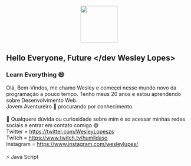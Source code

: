 <div align = "center"> 
  <br>
 <img  width="100" height="100" src = "https://i.postimg.cc/1X74CqV4/giphy.gif" >
</div>

## Hello Everyone, Future </dev Wesley Lopes> 
### Learn Everything 😄

Olá, 
  Bem-Vindos, me chamo Wesley e começei nesse mundo novo da programação a  pouco tempo. Tenho meus 20 anos e estou aprendendo sobre Desenvolvimento Web.
  <br>
Jovem Aventureiro 🤔 procurando por conhecimento.
<br>
<br>
💬 Qualquere dúvida ou curiosidade sobre mim é so acessar minhas redes sociais e entrar em contato comigo 😄
<br>
Twitter = https://twitter.com/WesleyLopeszs
<br>
Twitch = https://www.twitch.tv/humildaso
<br>
Instagram = https://www.instagram.com/wesleylupes/
<br>
<br>
⚡ Java Script
<!--
**Lupescoder/Lupescoder** is a ✨ _special_ ✨ repository because its `README.md` (this file) appears on your GitHub profile.

Here are some ideas to get you started:

- 🔭 I’m currently working on ...
- 🌱 I’m currently learning ...
- 👯 I’m looking to collaborate on ...
- 🤔 I’m looking for help with ...
- 💬 Ask me about ...
- 📫 How to reach me: ...
- 😄 Pronouns: ...
- ⚡ Fun fact: ...
-->
